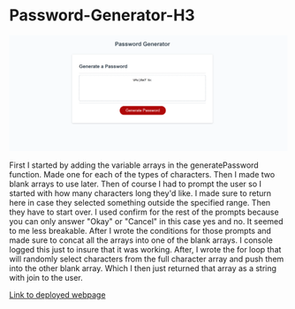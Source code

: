 Password-Generator-H3
=============
![Password generator screenshot](./assets/generatedpassword.PNG) 

First I started by adding the variable arrays in the generatePassword function. Made one for each of the types of characters. Then I made two blank arrays to use later. Then of course I had to prompt the user so I started with how many characters long they'd like. I made sure to return here in case they selected something outside the specified range. Then they have to start over. I used confirm for the rest of the prompts because you can only answer "Okay" or "Cancel" in this case yes and no. It seemed to me less breakable. After I wrote the conditions for those prompts and made sure to concat all the arrays into one of the blank arrays. I console logged this just to insure that it was working. After, I wrote the for loop that will randomly select characters from the full character array and push them into the other blank array. Which I then just returned that array as a string with join to the user. 

[Link to deployed webpage](https://skruphold.github.io/Password-Generator-H3/)